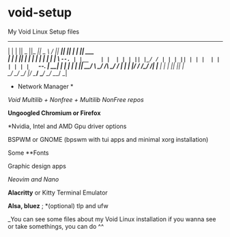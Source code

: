 # void-setup
My Void Linux Setup files

 _   _  _____  _____ ______    _____  _____  _____  _   _ ______ 
| | | ||  _  ||_   _||  _  \  /  ___||  ___||_   _|| | | || ___ \
| | | || | | |  | |  | | | |  \ `--. | |__    | |  | | | || |_/ /
| | | || | | |  | |  | | | |   `--. \|  __|   | |  | | | ||  __/ 
\ \_/ /\ \_/ / _| |_ | |/ /   /\__/ /| |___   | |  | |_| || |    
 \___/  \___/  \___/ |___/    \____/ \____/   \_/   \___/ \_|    
                                                                
                                                                
* Network Manager *

*Void Multilib + Nonfree + Multilib NonFree repos*

**Ungoogled Chromium or Firefox**

*Nvidia, Intel and AMD Gpu driver options

BSPWM or GNOME
(bpswm with tui apps and minimal xorg installation)

Some **Fonts

Graphic design apps

*Neovim and Nano*

**Alacritty** or Kitty Terminal Emulator

**Alsa, bluez** ; *(optional) tlp and ufw


_You can see some files about my Void Linux installation
if you wanna see or take somethings, you can do ^^
